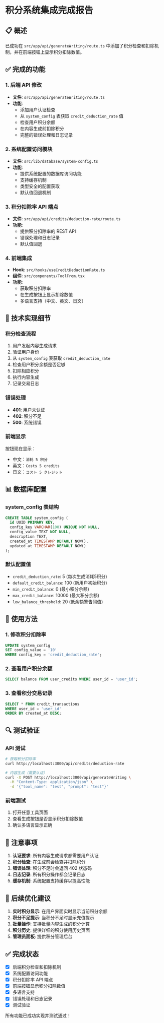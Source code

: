 # 积分系统集成完成报告

## 📋 概述

已成功在 `src/app/api/generateWriting/route.ts` 中添加了积分检查和扣除机制，并在前端按钮上显示积分扣除数值。

## ✅ 完成的功能

### 1. 后端 API 修改
- **文件**: `src/app/api/generateWriting/route.ts`
- **功能**: 
  - 添加用户认证检查
  - 从 `system_config` 表获取 `credit_deduction_rate` 值
  - 检查用户积分余额
  - 在内容生成前扣除积分
  - 完整的错误处理和日志记录

### 2. 系统配置访问模块
- **文件**: `src/lib/database/system-config.ts`
- **功能**:
  - 提供系统配置的数据库访问功能
  - 支持缓存机制
  - 类型安全的配置获取
  - 默认值回退机制

### 3. 积分扣除率 API 端点
- **文件**: `src/app/api/credits/deduction-rate/route.ts`
- **功能**:
  - 提供积分扣除率的 REST API
  - 错误处理和日志记录
  - 默认值回退

### 4. 前端集成
- **Hook**: `src/hooks/useCreditDeductionRate.ts`
- **组件**: `src/components/ToolFrom.tsx`
- **功能**:
  - 获取积分扣除率
  - 在生成按钮上显示扣除数值
  - 多语言支持（中文、英文、日文）

## 🔧 技术实现细节

### 积分检查流程
1. 用户发起内容生成请求
2. 验证用户身份
3. 从 `system_config` 表获取 `credit_deduction_rate`
4. 检查用户积分余额是否足够
5. 扣除相应积分
6. 执行内容生成
7. 记录交易日志

### 错误处理
- **401**: 用户未认证
- **402**: 积分不足
- **500**: 系统错误

### 前端显示
按钮现在显示：
- 中文：`消耗 5 积分`
- 英文：`Costs 5 credits`
- 日文：`コスト 5 クレジット`

## 📊 数据库配置

### system_config 表结构
```sql
CREATE TABLE system_config (
  id UUID PRIMARY KEY,
  config_key VARCHAR(100) UNIQUE NOT NULL,
  config_value TEXT NOT NULL,
  description TEXT,
  created_at TIMESTAMP DEFAULT NOW(),
  updated_at TIMESTAMP DEFAULT NOW()
);
```

### 默认配置值
- `credit_deduction_rate`: 5 (每次生成消耗5积分)
- `default_credit_balance`: 100 (新用户初始积分)
- `min_credit_balance`: 0 (最小积分余额)
- `max_credit_balance`: 10000 (最大积分余额)
- `low_balance_threshold`: 20 (低余额警告阈值)

## 🚀 使用方法

### 1. 修改积分扣除率
```sql
UPDATE system_config 
SET config_value = '10' 
WHERE config_key = 'credit_deduction_rate';
```

### 2. 查看用户积分余额
```sql
SELECT balance FROM user_credits WHERE user_id = 'user_id';
```

### 3. 查看积分交易记录
```sql
SELECT * FROM credit_transactions 
WHERE user_id = 'user_id' 
ORDER BY created_at DESC;
```

## 🔍 测试验证

### API 测试
```bash
# 获取积分扣除率
curl http://localhost:3000/api/credits/deduction-rate

# 内容生成（需要认证）
curl -X POST http://localhost:3000/api/generateWriting \
  -H "Content-Type: application/json" \
  -d '{"tool_name": "test", "prompt": "test"}'
```

### 前端测试
1. 打开任意工具页面
2. 查看生成按钮是否显示积分扣除数值
3. 确认多语言显示正确

## 📝 注意事项

1. **认证要求**: 所有内容生成请求都需要用户认证
2. **积分检查**: 在生成前会检查并扣除积分
3. **错误处理**: 积分不足时会返回 402 状态码
4. **日志记录**: 所有积分操作都会记录日志
5. **缓存机制**: 系统配置支持缓存以提高性能

## 🎯 后续优化建议

1. **实时积分显示**: 在用户界面实时显示当前积分余额
2. **积分不足提示**: 当积分不足时显示充值提示
3. **批量操作**: 支持批量内容生成的积分计算
4. **积分历史**: 提供详细的积分使用历史页面
5. **管理员面板**: 提供积分管理后台

## ✅ 完成状态

- [x] 后端积分检查和扣除机制
- [x] 系统配置访问功能
- [x] 积分扣除率 API 端点
- [x] 前端按钮显示积分扣除数值
- [x] 多语言支持
- [x] 错误处理和日志记录
- [x] 测试验证

所有功能已成功实现并测试通过！
